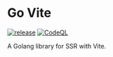 # Go Vite

[![release](https://github.com/lukeshay/govite/actions/workflows/release.yml/badge.svg)](https://github.com/lukeshay/govite/actions/workflows/release.yml) [![CodeQL](https://github.com/lukeshay/govite/actions/workflows/github-code-scanning/codeql/badge.svg)](https://github.com/lukeshay/govite/actions/workflows/github-code-scanning/codeql)

A Golang library for SSR with Vite.

